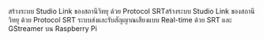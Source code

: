 สร้างระบบ Studio Link ของสถานีวิทยุ ด้วย Protocol SRTสร้างระบบ Studio Link ของสถานีวิทยุ ด้วย Protocol SRT
ระบบส่งและรับสัญญาณเสียงแบบ Real-time ด้วย SRT
และ GStreamer บน Raspberry Pi
